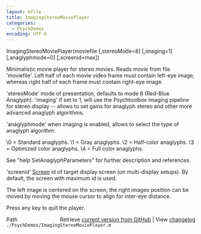 ```yaml
---
layout: mfile
title: ImagingStereoMoviePlayer
categories:
  - PsychDemos
encoding: UTF-8
---
```


ImagingStereoMoviePlayer(moviefile [,stereoMode=8] [,imaging=1] [,anaglyphmode=0] [,screenid=max])

Minimalistic movie player for stereo movies. Reads movie from file
'moviefile'. Left half of each movie video frame must contain left-eye
image, whereas right half of each frame must contain right-eye image.

'stereoMode' mode of presentation, defaults to mode 8 (Red-Blue
Anaglyph). 'imaging' if set to 1, will use the Psychtoolbox imaging
pipeline for stereo display -- allows to set gains for anaglyph stereo
and other more advanced anaglyph algorithms.

'anaglyphmode' when imaging is enabled, allows to select the type of
anaglyph algorithm:

\0 = Standard anaglyphs.
\1 = Gray anaglyphs.
\2 = Half-color anaglyphs.
\3 = Optimized color anaglyphs.
\4 = Full color anaglyphs.

See "help SetAnaglyphParameters" for further description and references.

'screenid' [Screen](/docs/Screen) id of target display screen (on multi-display setups).
By default, the screen with maximum id is used.

The left image is centered on the screen, the right images position can
be moved by moving the mouse cursor to align for inter-eye distance.

Press any key to quit the player.


<div class="code_header" style="text-align:right;">
  <span style="float:left;">Path&nbsp;&nbsp;</span> <span class="counter">Retrieve <a href=
  "https://raw.github.com/Psychtoolbox-3/Psychtoolbox-3/beta/./PsychDemos/ImagingStereoMoviePlayer.m">current version from GitHub</a> | View <a href=
  "https://github.com/Psychtoolbox-3/Psychtoolbox-3/commits/beta/./PsychDemos/ImagingStereoMoviePlayer.m">changelog</a></span>
</div>
<div class="code">
  <code>./PsychDemos/ImagingStereoMoviePlayer.m</code>
</div>
